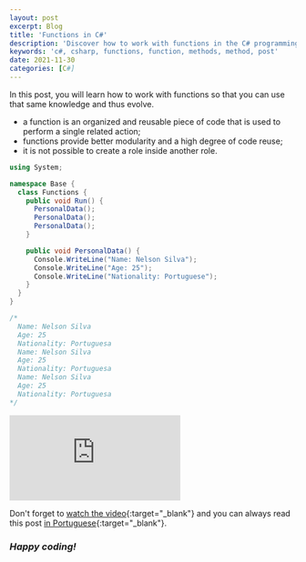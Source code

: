 ```yaml
---
layout: post
excerpt: Blog
title: 'Functions in C#'
description: 'Discover how to work with functions in the C# programming language. Get answers to your questions with the theory and examples presented.'
keywords: 'c#, csharp, functions, function, methods, method, post'
date: 2021-11-30
categories: [C#]
---
```


In this post, you will learn how to work with functions so that you can use that same knowledge and thus evolve.

- a function is an organized and reusable piece of code that is used to perform a single related action;
- functions provide better modularity and a high degree of code reuse;
- it is not possible to create a role inside another role.

```csharp
using System;

namespace Base {
  class Functions {
    public void Run() {
      PersonalData();
      PersonalData();
      PersonalData();
    }

    public void PersonalData() {
      Console.WriteLine("Name: Nelson Silva");
      Console.WriteLine("Age: 25");
      Console.WriteLine("Nationality: Portuguese");
    }
  }
}

/*
  Name: Nelson Silva
  Age: 25
  Nationality: Portuguesa
  Name: Nelson Silva
  Age: 25
  Nationality: Portuguesa
  Name: Nelson Silva
  Age: 25
  Nationality: Portuguesa
*/
```

<div class="video-container">
  <iframe src="https://www.youtube.com/embed/61T_m11jCWs" frameborder="0" allowfullscreen></iframe>
</div>

Don't forget to [watch the video](https://youtu.be/61T_m11jCWs){:target="\_blank"} and you can always read this post [in Portuguese](https://caffeinealgorithm.com/blog/funcoes-em-csharp/){:target="\_blank"}.

### _Happy coding!_
